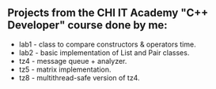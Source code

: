 ## Projects from the CHI IT Academy "C++ Developer" course done by me:
* lab1 - class to compare constructors & operators time.
* lab2 - basic implementation of List and Pair classes.
* tz4 - message queue + analyzer. 
* tz5 - matrix implementation.
* tz8 - multithread-safe version of tz4. 
